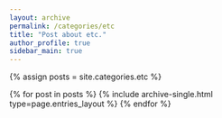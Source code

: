 ```yaml
---
layout: archive
permalink: /categories/etc
title: "Post about etc."
author_profile: true
sidebar_main: true
---
```


{% assign posts = site.categories.etc %}

{% for post in posts %}
  {% include archive-single.html type=page.entries_layout %}
{% endfor %}


